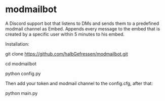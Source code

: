 # modmailbot
A Discord support bot that listens to DMs and sends them to a predefined modmail channel as Embed. Appends every message to the embed that is created by a specific user within 5 minutes to his embed.

Installation:

git clone https://github.com/halbGefressen/modmailbot.git

cd modmailbot

python config.py


Then add your token and modmail channel to the config.cfg, after that:


python main.py
